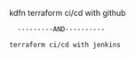  kdfn
    terraform ci/cd with github

      ---------AND----------

    terraform ci/cd with jenkins
